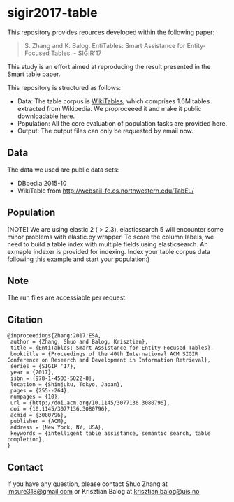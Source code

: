 # sigir2017-table

This repository provides reources developed within the following paper:
> S. Zhang and K. Balog. EntiTables: Smart Assistance for Entity-Focused Tables. - SIGIR'17 

This study is an effort aimed at reproducing the result presented in the Smart table paper.


This repository is structured as follows:

- Data: The table corpus is [WikiTables](http://websail-fe.cs.northwestern.edu/TabEL/), which comprises 1.6M tables extracted from Wikipedia. We proproceeed it and make it public downloadable [here](http://iai.group/downloads/smart_table/WP_tables.zip).
- Population: All the core evaluation of population tasks are provided here.
- Output: The output files can only be requested by email now.

## Data
The data we used are public data sets:
- DBpedia 2015-10
- WikiTable from http://websail-fe.cs.northwestern.edu/TabEL/

## Population
[NOTE] We are using elastic 2 ( > 2.3), elasticsearch 5 will encounter some minor problems with elastic.py wrapper.
To score the column labels, we need to build a table index with multiple fields using elasticsearch.
An exmaple indexer is provided for indexing. Index your table corpus data following this example and start your population:)

## Note
The run files are accessiable per request.

## Citation
```
@inproceedings{Zhang:2017:ESA,
 author = {Zhang, Shuo and Balog, Krisztian},
 title = {EntiTables: Smart Assistance for Entity-Focused Tables},
 booktitle = {Proceedings of the 40th International ACM SIGIR Conference on Research and Development in Information Retrieval},
 series = {SIGIR '17},
 year = {2017},
 isbn = {978-1-4503-5022-8},
 location = {Shinjuku, Tokyo, Japan},
 pages = {255--264},
 numpages = {10},
 url = {http://doi.acm.org/10.1145/3077136.3080796},
 doi = {10.1145/3077136.3080796},
 acmid = {3080796},
 publisher = {ACM},
 address = {New York, NY, USA},
 keywords = {intelligent table assistance, semantic search, table completion},
}
```


## Contact
If you have any question, please contact Shuo Zhang at imsure318@gmail.com or Krisztian Balog at krisztian.balog@uis.no

